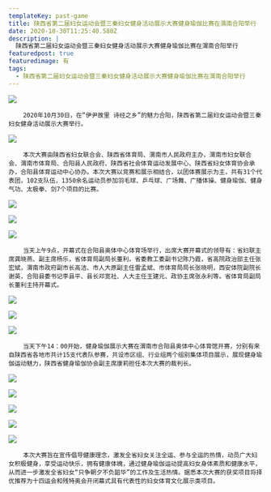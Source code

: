 ```yaml
---
templateKey: past-game
title: 陕西省第二届妇女运动会暨三秦妇女健身活动展示大赛健身瑜伽比赛在渭南合阳举行
date: 2020-10-30T11:25:40.580Z
description: |
  陕西省第二届妇女运动会暨三秦妇女健身活动展示大赛健身瑜伽比赛在渭南合阳举行
featuredpost: true
featuredimage: 有
tags:
  - 陕西省第二届妇女运动会暨三秦妇女健身活动展示大赛健身瑜伽比赛在渭南合阳举行
---
```


![](https://demotry.oss-cn-beijing.aliyuncs.com/%E9%99%95%E8%A5%BF%E7%9C%81%E7%AC%AC%E4%BA%8C%E5%B1%8A%E5%A6%87%E5%A5%B3%E8%BF%90%E5%8A%A8%E4%BC%9A%E6%9A%A8%E4%B8%89%E7%A7%A6%E5%A6%87%E5%A5%B3%E5%81%A5%E8%BA%AB%E6%B4%BB%E5%8A%A8%E5%B1%95%E7%A4%BA%E5%A4%A7%E8%B5%9B%E5%81%A5%E8%BA%AB%E7%91%9C%E4%BC%BD%E6%AF%94%E8%B5%9B%E5%9C%A8%E6%B8%AD%E5%8D%97%E5%90%88%E9%98%B3%E4%B8%BE%E8%A1%8C/1.jpg)

        2020年10月30日，在“伊尹故里 诗经之乡”的魅力合阳，陕西省第二届妇女运动会暨三秦妇女健身活动展示大赛举行。

![](https://demotry.oss-cn-beijing.aliyuncs.com/%E9%99%95%E8%A5%BF%E7%9C%81%E7%AC%AC%E4%BA%8C%E5%B1%8A%E5%A6%87%E5%A5%B3%E8%BF%90%E5%8A%A8%E4%BC%9A%E6%9A%A8%E4%B8%89%E7%A7%A6%E5%A6%87%E5%A5%B3%E5%81%A5%E8%BA%AB%E6%B4%BB%E5%8A%A8%E5%B1%95%E7%A4%BA%E5%A4%A7%E8%B5%9B%E5%81%A5%E8%BA%AB%E7%91%9C%E4%BC%BD%E6%AF%94%E8%B5%9B%E5%9C%A8%E6%B8%AD%E5%8D%97%E5%90%88%E9%98%B3%E4%B8%BE%E8%A1%8C/2.jpg)

        本次大赛由陕西省妇女联合会、陕西省体育局、渭南市人民政府主办，渭南市妇女联合会、渭南市体育局、合阳县人民政府、陕西省社会体育运动发展中心、陕西省妇女体育协会承办，合阳县体育运动中心协办。本次大赛以竞赛和展示相结合，以团体赛展示为主，共有31个代表团，102支队伍，1350余名运动员参加羽毛球、乒乓球、广场舞、广播体操、健身瑜伽、健身气功、太极拳、剑7个项目的比赛。

![](https://demotry.oss-cn-beijing.aliyuncs.com/%E9%99%95%E8%A5%BF%E7%9C%81%E7%AC%AC%E4%BA%8C%E5%B1%8A%E5%A6%87%E5%A5%B3%E8%BF%90%E5%8A%A8%E4%BC%9A%E6%9A%A8%E4%B8%89%E7%A7%A6%E5%A6%87%E5%A5%B3%E5%81%A5%E8%BA%AB%E6%B4%BB%E5%8A%A8%E5%B1%95%E7%A4%BA%E5%A4%A7%E8%B5%9B%E5%81%A5%E8%BA%AB%E7%91%9C%E4%BC%BD%E6%AF%94%E8%B5%9B%E5%9C%A8%E6%B8%AD%E5%8D%97%E5%90%88%E9%98%B3%E4%B8%BE%E8%A1%8C/3.jpg)

![](https://demotry.oss-cn-beijing.aliyuncs.com/%E9%99%95%E8%A5%BF%E7%9C%81%E7%AC%AC%E4%BA%8C%E5%B1%8A%E5%A6%87%E5%A5%B3%E8%BF%90%E5%8A%A8%E4%BC%9A%E6%9A%A8%E4%B8%89%E7%A7%A6%E5%A6%87%E5%A5%B3%E5%81%A5%E8%BA%AB%E6%B4%BB%E5%8A%A8%E5%B1%95%E7%A4%BA%E5%A4%A7%E8%B5%9B%E5%81%A5%E8%BA%AB%E7%91%9C%E4%BC%BD%E6%AF%94%E8%B5%9B%E5%9C%A8%E6%B8%AD%E5%8D%97%E5%90%88%E9%98%B3%E4%B8%BE%E8%A1%8C/4.jpg)

![](https://demotry.oss-cn-beijing.aliyuncs.com/%E9%99%95%E8%A5%BF%E7%9C%81%E7%AC%AC%E4%BA%8C%E5%B1%8A%E5%A6%87%E5%A5%B3%E8%BF%90%E5%8A%A8%E4%BC%9A%E6%9A%A8%E4%B8%89%E7%A7%A6%E5%A6%87%E5%A5%B3%E5%81%A5%E8%BA%AB%E6%B4%BB%E5%8A%A8%E5%B1%95%E7%A4%BA%E5%A4%A7%E8%B5%9B%E5%81%A5%E8%BA%AB%E7%91%9C%E4%BC%BD%E6%AF%94%E8%B5%9B%E5%9C%A8%E6%B8%AD%E5%8D%97%E5%90%88%E9%98%B3%E4%B8%BE%E8%A1%8C/5.jpg)

        当天上午9点，开幕式在合阳县奥体中心体育场举行，出席大赛开幕式的领导有：省妇联主席龚晓燕、副主席杨乐，省体育局副局长董利，省委教工委副书记陈乃霞，省高院政治部主任张宏斌，渭南市政府副市长高洁、市人大原副主任雷孟斌、市体育局局长张晓明，西安体院副院长谢英，合阳县委书记李县平、县长邓宽社、人大主任王建元、政协主席张永利等。省体育局副局长董利主持开幕式。

![](https://demotry.oss-cn-beijing.aliyuncs.com/%E9%99%95%E8%A5%BF%E7%9C%81%E7%AC%AC%E4%BA%8C%E5%B1%8A%E5%A6%87%E5%A5%B3%E8%BF%90%E5%8A%A8%E4%BC%9A%E6%9A%A8%E4%B8%89%E7%A7%A6%E5%A6%87%E5%A5%B3%E5%81%A5%E8%BA%AB%E6%B4%BB%E5%8A%A8%E5%B1%95%E7%A4%BA%E5%A4%A7%E8%B5%9B%E5%81%A5%E8%BA%AB%E7%91%9C%E4%BC%BD%E6%AF%94%E8%B5%9B%E5%9C%A8%E6%B8%AD%E5%8D%97%E5%90%88%E9%98%B3%E4%B8%BE%E8%A1%8C/6.jpg)

![](https://demotry.oss-cn-beijing.aliyuncs.com/%E9%99%95%E8%A5%BF%E7%9C%81%E7%AC%AC%E4%BA%8C%E5%B1%8A%E5%A6%87%E5%A5%B3%E8%BF%90%E5%8A%A8%E4%BC%9A%E6%9A%A8%E4%B8%89%E7%A7%A6%E5%A6%87%E5%A5%B3%E5%81%A5%E8%BA%AB%E6%B4%BB%E5%8A%A8%E5%B1%95%E7%A4%BA%E5%A4%A7%E8%B5%9B%E5%81%A5%E8%BA%AB%E7%91%9C%E4%BC%BD%E6%AF%94%E8%B5%9B%E5%9C%A8%E6%B8%AD%E5%8D%97%E5%90%88%E9%98%B3%E4%B8%BE%E8%A1%8C/7.jpg)

![](https://demotry.oss-cn-beijing.aliyuncs.com/%E9%99%95%E8%A5%BF%E7%9C%81%E7%AC%AC%E4%BA%8C%E5%B1%8A%E5%A6%87%E5%A5%B3%E8%BF%90%E5%8A%A8%E4%BC%9A%E6%9A%A8%E4%B8%89%E7%A7%A6%E5%A6%87%E5%A5%B3%E5%81%A5%E8%BA%AB%E6%B4%BB%E5%8A%A8%E5%B1%95%E7%A4%BA%E5%A4%A7%E8%B5%9B%E5%81%A5%E8%BA%AB%E7%91%9C%E4%BC%BD%E6%AF%94%E8%B5%9B%E5%9C%A8%E6%B8%AD%E5%8D%97%E5%90%88%E9%98%B3%E4%B8%BE%E8%A1%8C/8.jpg)

        当天下午14：00开始，健身瑜伽展示大赛在渭南市合阳县奥体中心体育馆开赛，分别有来自陕西省各地市共计15支代表队参赛，共设市区组、行业组两个组别集体项目展示，展现健身瑜伽运动魅力，陕西省健身瑜伽协会副主席康莉担任本次大赛的裁判长。

![](https://demotry.oss-cn-beijing.aliyuncs.com/%E9%99%95%E8%A5%BF%E7%9C%81%E7%AC%AC%E4%BA%8C%E5%B1%8A%E5%A6%87%E5%A5%B3%E8%BF%90%E5%8A%A8%E4%BC%9A%E6%9A%A8%E4%B8%89%E7%A7%A6%E5%A6%87%E5%A5%B3%E5%81%A5%E8%BA%AB%E6%B4%BB%E5%8A%A8%E5%B1%95%E7%A4%BA%E5%A4%A7%E8%B5%9B%E5%81%A5%E8%BA%AB%E7%91%9C%E4%BC%BD%E6%AF%94%E8%B5%9B%E5%9C%A8%E6%B8%AD%E5%8D%97%E5%90%88%E9%98%B3%E4%B8%BE%E8%A1%8C/9.jpg)

![](https://demotry.oss-cn-beijing.aliyuncs.com/%E9%99%95%E8%A5%BF%E7%9C%81%E7%AC%AC%E4%BA%8C%E5%B1%8A%E5%A6%87%E5%A5%B3%E8%BF%90%E5%8A%A8%E4%BC%9A%E6%9A%A8%E4%B8%89%E7%A7%A6%E5%A6%87%E5%A5%B3%E5%81%A5%E8%BA%AB%E6%B4%BB%E5%8A%A8%E5%B1%95%E7%A4%BA%E5%A4%A7%E8%B5%9B%E5%81%A5%E8%BA%AB%E7%91%9C%E4%BC%BD%E6%AF%94%E8%B5%9B%E5%9C%A8%E6%B8%AD%E5%8D%97%E5%90%88%E9%98%B3%E4%B8%BE%E8%A1%8C/10.jpg)

![](https://demotry.oss-cn-beijing.aliyuncs.com/%E9%99%95%E8%A5%BF%E7%9C%81%E7%AC%AC%E4%BA%8C%E5%B1%8A%E5%A6%87%E5%A5%B3%E8%BF%90%E5%8A%A8%E4%BC%9A%E6%9A%A8%E4%B8%89%E7%A7%A6%E5%A6%87%E5%A5%B3%E5%81%A5%E8%BA%AB%E6%B4%BB%E5%8A%A8%E5%B1%95%E7%A4%BA%E5%A4%A7%E8%B5%9B%E5%81%A5%E8%BA%AB%E7%91%9C%E4%BC%BD%E6%AF%94%E8%B5%9B%E5%9C%A8%E6%B8%AD%E5%8D%97%E5%90%88%E9%98%B3%E4%B8%BE%E8%A1%8C/11.jpg)

![](https://demotry.oss-cn-beijing.aliyuncs.com/%E9%99%95%E8%A5%BF%E7%9C%81%E7%AC%AC%E4%BA%8C%E5%B1%8A%E5%A6%87%E5%A5%B3%E8%BF%90%E5%8A%A8%E4%BC%9A%E6%9A%A8%E4%B8%89%E7%A7%A6%E5%A6%87%E5%A5%B3%E5%81%A5%E8%BA%AB%E6%B4%BB%E5%8A%A8%E5%B1%95%E7%A4%BA%E5%A4%A7%E8%B5%9B%E5%81%A5%E8%BA%AB%E7%91%9C%E4%BC%BD%E6%AF%94%E8%B5%9B%E5%9C%A8%E6%B8%AD%E5%8D%97%E5%90%88%E9%98%B3%E4%B8%BE%E8%A1%8C/12.jpg)

![](https://demotry.oss-cn-beijing.aliyuncs.com/%E9%99%95%E8%A5%BF%E7%9C%81%E7%AC%AC%E4%BA%8C%E5%B1%8A%E5%A6%87%E5%A5%B3%E8%BF%90%E5%8A%A8%E4%BC%9A%E6%9A%A8%E4%B8%89%E7%A7%A6%E5%A6%87%E5%A5%B3%E5%81%A5%E8%BA%AB%E6%B4%BB%E5%8A%A8%E5%B1%95%E7%A4%BA%E5%A4%A7%E8%B5%9B%E5%81%A5%E8%BA%AB%E7%91%9C%E4%BC%BD%E6%AF%94%E8%B5%9B%E5%9C%A8%E6%B8%AD%E5%8D%97%E5%90%88%E9%98%B3%E4%B8%BE%E8%A1%8C/13.jpg)   
        本次大赛旨在宣传倡导健康理念，激发全省妇女关注全运、参与全运的热情，动员广大妇女积极健身，享受运动快乐，拥有健康体魄，通过健身瑜伽运动提高妇女身体素质和健康水平，从而进一步激发全省妇女“只争朝夕不负韶华”的工作及生活热情。据悉本次大赛的获奖项目将择优推荐为十四运会和残特奥会开闭幕式具有代表性的妇女体育文化展示类项目。